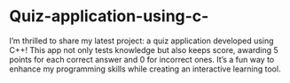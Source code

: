 # Quiz-application-using-c-
I’m thrilled to share my latest project: a quiz application developed using C++! This app not only tests knowledge but also keeps score, awarding 5 points for each correct answer and 0 for incorrect ones. It’s a fun way to enhance my programming skills while creating an interactive learning tool. 
